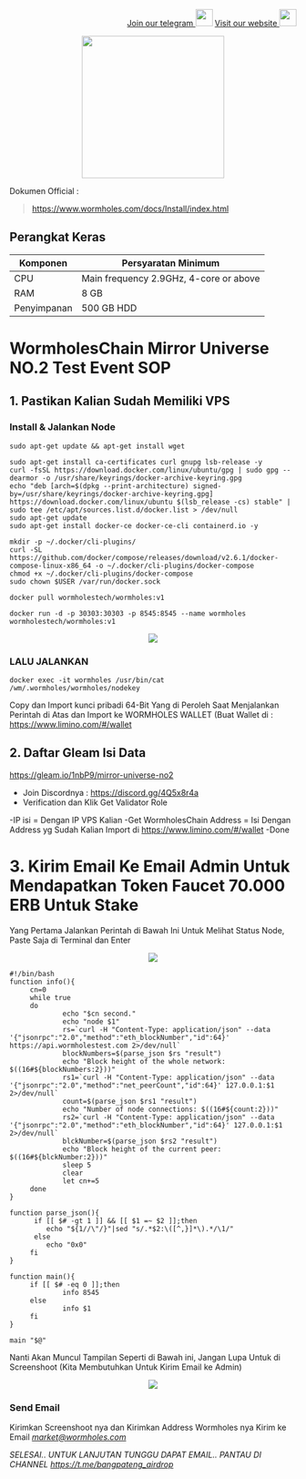 <p style="font-size:14px" align="right">
<a href="https://t.me/bangpateng_group" target="_blank">Join our telegram <img src="https://user-images.githubusercontent.com/50621007/183283867-56b4d69f-bc6e-4939-b00a-72aa019d1aea.png" width="30"/></a>
<a href="https://bangpateng.com/" target="_blank">Visit our website <img src="https://user-images.githubusercontent.com/38981255/184068977-2d456b1a-9b50-4b75-a0a7-4909a7c78991.png" width="30"/></a>
</p>

<p align="center">
  <img height="250" height="250" src="https://user-images.githubusercontent.com/38981255/197592560-3918c8df-c20b-4dd7-89f6-ea76a3f0f89d.png">
</p>

Dokumen Official :
> https://www.wormholes.com/docs/Install/index.html

## Perangkat Keras

|  Komponen |  Persyaratan Minimum |
| ------------ | ------------ |
| CPU  | Main frequency 2.9GHz, 4-core or above  |
| RAM | 8 GB  |
| Penyimpanan  | 500 GB HDD |

# WormholesChain Mirror Universe NO.2 Test Event SOP

## 1. Pastikan Kalian Sudah Memiliki VPS

### Install & Jalankan Node
```
sudo apt-get update && apt-get install wget
```
```
sudo apt-get install ca-certificates curl gnupg lsb-release -y
curl -fsSL https://download.docker.com/linux/ubuntu/gpg | sudo gpg --dearmor -o /usr/share/keyrings/docker-archive-keyring.gpg
echo "deb [arch=$(dpkg --print-architecture) signed-by=/usr/share/keyrings/docker-archive-keyring.gpg] https://download.docker.com/linux/ubuntu $(lsb_release -cs) stable" | sudo tee /etc/apt/sources.list.d/docker.list > /dev/null
sudo apt-get update
sudo apt-get install docker-ce docker-ce-cli containerd.io -y
```
```
mkdir -p ~/.docker/cli-plugins/
curl -SL https://github.com/docker/compose/releases/download/v2.6.1/docker-compose-linux-x86_64 -o ~/.docker/cli-plugins/docker-compose
chmod +x ~/.docker/cli-plugins/docker-compose
sudo chown $USER /var/run/docker.sock
```
```
docker pull wormholestech/wormholes:v1
```
```
docker run -d -p 30303:30303 -p 8545:8545 --name wormholes wormholestech/wormholes:v1
```

<p align="center">
  <img height="auto" height="auto" src="https://user-images.githubusercontent.com/38981255/197593093-de2b889e-9aaf-42ec-914f-25308359f592.png">
</p>

### LALU JALANKAN
```
docker exec -it wormholes /usr/bin/cat /wm/.wormholes/wormholes/nodekey
```
Copy dan Import kunci pribadi 64-Bit Yang di Peroleh Saat Menjalankan Perintah di Atas dan Import ke WORMHOLES WALLET (Buat Wallet di : https://www.limino.com/#/wallet

## 2. Daftar Gleam Isi Data

https://gleam.io/1nbP9/mirror-universe-no2

- Join Discordnya : https://discord.gg/4Q5x8r4a
- Verification dan Klik Get Validator Role

-IP isi = Dengan IP VPS Kalian
-Get WormholesChain Address = Isi Dengan Address yg Sudah Kalian Import di https://www.limino.com/#/wallet
-Done

# 3. Kirim Email Ke Email Admin Untuk Mendapatkan Token Faucet 70.000 ERB Untuk Stake

Yang Pertama Jalankan Perintah di Bawah Ini Untuk Melihat Status Node, Paste Saja di Terminal dan Enter

<p align="center">
  <img height="auto" height="auto" src="https://user-images.githubusercontent.com/38981255/197594295-41a5d0dd-ab41-4ccd-9499-71039b75c497.png">
</p>

```
#!/bin/bash
function info(){
     cn=0
     while true
     do
             echo "$cn second."
             echo "node $1"
             rs=`curl -H "Content-Type: application/json" --data '{"jsonrpc":"2.0","method":"eth_blockNumber","id":64}' https://api.wormholestest.com 2>/dev/null`
             blockNumbers=$(parse_json $rs "result")
             echo "Block height of the whole network: $((16#${blockNumbers:2}))"
             rs1=`curl -H "Content-Type: application/json" --data '{"jsonrpc":"2.0","method":"net_peerCount","id":64}' 127.0.0.1:$1 2>/dev/null`
             count=$(parse_json $rs1 "result")
             echo "Number of node connections: $((16#${count:2}))"
             rs2=`curl -H "Content-Type: application/json" --data '{"jsonrpc":"2.0","method":"eth_blockNumber","id":64}' 127.0.0.1:$1 2>/dev/null`
             blckNumber=$(parse_json $rs2 "result")
             echo "Block height of the current peer: $((16#${blckNumber:2}))"
             sleep 5
             clear
             let cn+=5
     done
}

function parse_json(){
      if [[ $# -gt 1 ]] && [[ $1 =~ $2 ]];then
         echo "${1//\"/}"|sed "s/.*$2:\([^,}]*\).*/\1/"
      else
         echo "0x0"
     fi
}

function main(){
     if [[ $# -eq 0 ]];then
             info 8545
     else
             info $1
     fi
}

main "$@"
```
Nanti Akan Muncul Tampilan Seperti di Bawah ini, Jangan Lupa Untuk di Screenshoot (Kita Membutuhkan Untuk Kirim Email ke Admin)

<p align="center">
  <img height="auto" height="auto" src="https://user-images.githubusercontent.com/38981255/197594574-484b47a4-e661-48ee-9d4b-339157d632a9.png">
</p>

### Send Email

Kirimkan Screenshoot nya dan Kirimkan Address Wormholes nya Kirim ke Email *market@wormholes.com*

*SELESAI.. UNTUK LANJUTAN TUNGGU DAPAT EMAIL.. PANTAU DI CHANNEL https://t.me/bangpateng_airdrop*
